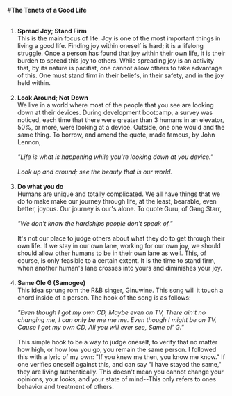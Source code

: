 #<b>The Tenets of a Good Life</b><br/><br/>
1. <b>Spread Joy; Stand Firm</b></br>
    This is the main focus of life. Joy is one of the most important things in living a good life. Finding joy within oneself is hard; it is a lifelong struggle. Once a person has found that joy within their own life, it is their burden to spread this joy to others. While spreading joy is an activity that, by its nature is pacifist, one cannot allow others to take advantage of this. One must stand firm in their beliefs, in their safety, and in the joy held within.<br/><br/>
2. <b>Look Around; Not Down</b><br/>
    We live in a world where most of the people that you see are looking down at their devices. During development bootcamp, a survey was noticed, each time that there were greater than 3 humans in an elevator, 50%, or more, were looking at a device. Outside, one one would and the same thing. To borrow, and amend the quote, made famous, by John Lennon,<br/><br/>
    <i>"Life is what is happening while you're looking down at you device."<br/><br/>
    Look up and around; see the beauty that is our world.</i><br/><br/>
3. <b>Do what you do</b><br/>
    Humans are unique and totally complicated. We all have things that we do to make make our journey through life, at the least, bearable, even better, joyous. Our journey is our's alone. To quote Guru, of Gang Starr,<br/><br/>
    <i>"We don't know the hardships people don't speak of."</i><br/><br/>
    It's not our place to judge others about what they do to get through their own life. If we stay in our own lane, working for our own joy, we should should allow other humans to be in their own lane as well. This, of course, is only feasible to a certain extent. It is the time to stand firm, when another human's lane crosses into yours and diminishes your joy.<br/><br/>
4. <b>Same Ole G (Samogee)</b><br/>
    This idea sprung rom the R&B singer, Ginuwine. This song will it touch a chord inside of a person. The hook of the song is as follows:<br/><br/>
    <i>"Even though I got my own CD, Maybe even on TV, There ain't no changing me, I can only be me me me. Even though I might be on TV, Cause I got my own CD, All you will ever see, Same ol' G."</i><br/><br/>
    This simple hook to be a way to judge oneself, to verify that no matter how high, or how low you go, you remain the same person. I followed this with a lyric of my own: "If you knew me then, you know me know." If one verifies oneself against this, and can say "I have stayed the same," they are living authentically. This doesn't mean you cannot change your opinions, your looks, and your state of mind--This only refers to ones behavior and treatment of others.
